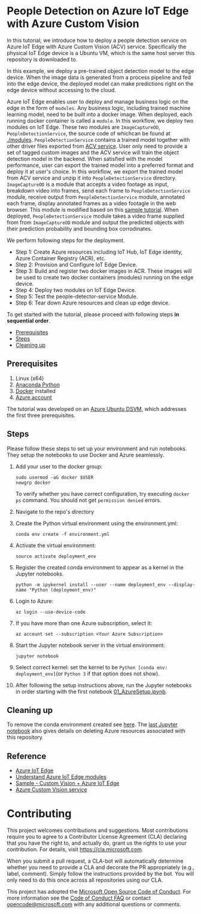 # People Detection on Azure IoT Edge with Azure Custom Vision

In this tutorial, we introduce how to deploy a people detection service on Azure IoT Edge with Azure Custom Vision (ACV) service. Specifically the physical IoT Edge device is a Ubuntu VM, which is the same host server this repository is downloaded to.

In this example, we deploy a pre-trained object detection model to the edge device. When the image data is generated from a process pipeline and fed into the edge device, the deployed model can make predictions right on the edge device without accessing to the cloud. 

Azure IoT Edge enables user to deploy and manage business logic on the edge in the form of `modules`. Any business logic, including trained machine learning model, need to be built into a docker image. When deployed, each running docker container is called a `module`. In this workflow, we deploy two modules on IoT Edge. These two modules are `ImageCaptureOD`, `PeopleDetectionService`, the source code of whichcan be found at [./modules](./modules). `PeopleDetectionService` contains a trained model together with other driver files exported from [ACV service](https://docs.microsoft.com/en-us/azure/cognitive-services/custom-vision-service/home). User only need to provide a set of tagged custom images and the ACV service will train the object detection model in the backend. When satisfied with the model performance, user can export the trained model into a preferred format and deploy it at user's choice. In this workflow, we export the trained model from ACV service and unzip it into `PeopleDetectionService` directory. `ImageCaptureOD` is a module that accepts a video footage as input, breakdown video into frames, send each frame to `PeopleDetectionService` module, receive output from `PeopleDetectionService` module, annotated each frame, display annotated frames as a video footagle in the web browser. This module is modified based on this [sample tutorial](https://azure.microsoft.com/en-us/resources/samples/custom-vision-service-iot-edge-raspberry-pi/). When deployed, `PeopleDetectionService` module takes a video frame supplied from from `ImageCaptureOD` module and output the predicted objects with their prediction probability and bounding box corrodinates.


We perform following steps for the deployment.

- Step 1: Create Azure resources including IoT Hub, IoT Edge identity, Azure Container Registry (ACR), etc.
- Step 2: Provision and Configure IoT Edge Device.
- Step 3: Build and register two docker images in ACR. These images will be used to create two docker containers (modules) running on the edge device. 
- Step 4: Deploy two modules on IoT Edge Device.
- Step 5: Test the people-detector-service Module.
- Step 6: Tear down Azure resources and clean up edge device.


To get started with the tutorial, please proceed with following steps **in sequential order**.

 * [Prerequisites](#prerequisites)
 * [Steps](#steps)
 * [Cleaning up](#cleanup)

<a id='prerequisites'></a>
## Prerequisites
1. Linux (x64) 
2. [Anaconda Python](https://www.anaconda.com/download)
3. [Docker](https://docs.docker.com/v17.12/install/linux/docker-ee/ubuntu) installed
4. [Azure account](https://azure.microsoft.com)

The tutorial was developed on an [Azure Ubuntu
DSVM](https://docs.microsoft.com/en-us/azure/machine-learning/data-science-virtual-machine/dsvm-ubuntu-intro),
which addresses the first three prerequisites.

<a id='steps'></a>
## Steps
Please follow these steps to set up your environment and run notebooks.  They setup the notebooks to use Docker and Azure seamlessly.

1. Add your user to the docker group: 
   ```
   sudo usermod -aG docker $USER
   newgrp docker
   ```
   To verify whether you have correct configuration, try executing `docker ps` command. You should not get `permission denied` errors.

2. Navigate to the repo's directory

3. Create the Python virtual environment using the environment.yml:
   ```
   conda env create -f environment.yml
   ```
4. Activate the virtual environment:
   ```
   source activate deployment_env
   ```
5. Register the created conda environment to appear as a kernel in the Jupyter notebooks.
   ```
   python -m ipykernel install --user --name deployment_env --display-name "Python (deployment_env)"
   ```
6. Login to Azure:
   ```
   az login --use-device-code
   ```
7. If you have more than one Azure subscription, select it:
   ```
   az account set --subscription <Your Azure Subscription>
   ```
8. Start the Jupyter notebook server in the virtual environment:
   ```
   jupyter notebook
   ```
9. Select correct kernel: set the kernel to be `Python [conda env: deployment_env]`(or `Python 3` if that option does not show).

10. After following the setup instructions above, run the Jupyter notebooks in order starting with the first notebook [01_AzureSetup.ipynb](./01_AzureSetup.ipynb).

<a id='cleanup'></a>
## Cleaning up
To remove the conda environment created see [here](https://conda.io/projects/continuumio-conda/en/latest/commands/remove.html). The [last Jupyter notebook](./06_TearDown.ipynb)  also gives details on deleting Azure resources associated with this repository.


## Reference
- [Azure IoT Edge](https://docs.microsoft.com/en-us/azure/iot-edge/how-iot-edge-works)
- [Understand Azure IoT Edge modules](https://docs.microsoft.com/en-us/azure/iot-edge/iot-edge-modules)
- [Sample - Custom Vision + Azure IoT Edge](https://azure.microsoft.com/en-us/resources/samples/custom-vision-service-iot-edge-raspberry-pi/)
- [Azure Custom Vision service](https://docs.microsoft.com/en-us/azure/cognitive-services/custom-vision-service/home)

# Contributing
This project welcomes contributions and suggestions.  Most contributions require you to agree to a
Contributor License Agreement (CLA) declaring that you have the right to, and actually do, grant us
the rights to use your contribution. For details, visit https://cla.microsoft.com.

When you submit a pull request, a CLA-bot will automatically determine whether you need to provide
a CLA and decorate the PR appropriately (e.g., label, comment). Simply follow the instructions
provided by the bot. You will only need to do this once across all repositories using our CLA.

This project has adopted the [Microsoft Open Source Code of Conduct](https://opensource.microsoft.com/codeofconduct/).
For more information see the [Code of Conduct FAQ](https://opensource.microsoft.com/codeofconduct/faq/) or
contact [opencode@microsoft.com](mailto:opencode@microsoft.com) with any additional questions or comments.
